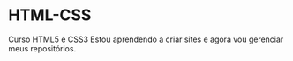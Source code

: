 # HTML-CSS
 Curso HTML5 e CSS3
 Estou aprendendo a criar sites e agora vou gerenciar meus repositórios.
